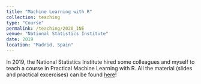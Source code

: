 ```yaml
---
title: "Machine Learning with R"
collection: teaching
type: "Course"
permalink: /teaching/2020_INE
venue: "National Statistics Institute"
date: 2019
location: "Madrid, Spain"
---
```


In 2019, the National Statistics Institute hired some colleagues and myself to teach a course in Practical Machine Learning with R.
All the material (slides and practical excercises) can be found [here](https://github.com/roinaveiro/curso-ml-R)!


